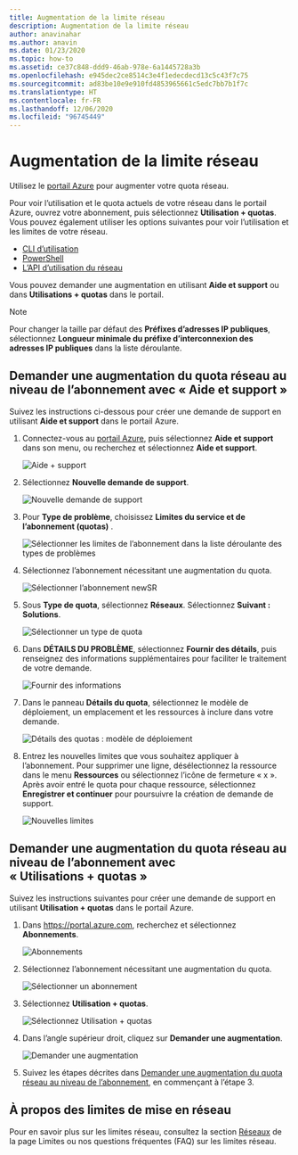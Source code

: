 ```yaml
---
title: Augmentation de la limite réseau
description: Augmentation de la limite réseau
author: anavinahar
ms.author: anavin
ms.date: 01/23/2020
ms.topic: how-to
ms.assetid: ce37c848-ddd9-46ab-978e-6a1445728a3b
ms.openlocfilehash: e945dec2ce8514c3e4f1edecdecd13c5c43f7c75
ms.sourcegitcommit: ad83be10e9e910fd4853965661c5edc7bb7b1f7c
ms.translationtype: HT
ms.contentlocale: fr-FR
ms.lasthandoff: 12/06/2020
ms.locfileid: "96745449"
---
```

# <a name="networking-limit-increase"></a>Augmentation de la limite réseau

Utilisez le [portail Azure](https://portal.azure.com) pour augmenter votre quota réseau.

Pour voir l’utilisation et le quota actuels de votre réseau dans le portail Azure, ouvrez votre abonnement, puis sélectionnez **Utilisation + quotas**. Vous pouvez également utiliser les options suivantes pour voir l’utilisation et les limites de votre réseau.

* [CLI d’utilisation](/cli/azure/network#az-network-list-usages)
* [PowerShell](/powershell/module/azurerm.network/get-azurermnetworkusage)
* [L’API d’utilisation du réseau](/rest/api/virtualnetwork/virtualnetworks/listusage)

Vous pouvez demander une augmentation en utilisant **Aide et support** ou dans **Utilisations + quotas** dans le portail.

> [!Note]
> Pour changer la taille par défaut des **Préfixes d’adresses IP publiques**, sélectionnez **Longueur minimale du préfixe d’interconnexion des adresses IP publiques** dans la liste déroulante.

## <a name="request-networking-quota-increase-at-subscription-level-using-help--support"></a>Demander une augmentation du quota réseau au niveau de l’abonnement avec « Aide et support »

Suivez les instructions ci-dessous pour créer une demande de support en utilisant **Aide et support** dans le portail Azure.

1. Connectez-vous au [portail Azure](https://portal.azure.com), puis sélectionnez **Aide et support** dans son menu, ou recherchez et sélectionnez **Aide et support**.

    ![Aide + support](./media/networking-quota-request/help-plus-support.png)

1. Sélectionnez **Nouvelle demande de support**.

    ![Nouvelle demande de support](./media/networking-quota-request/new-support-request.png)

1. Pour **Type de problème**, choisissez **Limites du service et de l’abonnement (quotas)** .

    ![Sélectionner les limites de l’abonnement dans la liste déroulante des types de problèmes](./media/networking-quota-request/select-quota-issue-type.png)

1. Sélectionnez l’abonnement nécessitant une augmentation du quota.

    ![Sélectionner l’abonnement newSR](./media/networking-quota-request/select-subscription-support-request.png)

1. Sous **Type de quota**, sélectionnez **Réseaux**. Sélectionnez **Suivant : Solutions**.

    ![Sélectionner un type de quota](./media/networking-quota-request/select-quota-type-network.png)

1. Dans **DÉTAILS DU PROBLÈME**, sélectionnez **Fournir des détails**, puis renseignez des informations supplémentaires pour faciliter le traitement de votre demande.

    ![Fournir des informations](./media/networking-quota-request/provide-details-link.png)

1. Dans le panneau **Détails du quota**, sélectionnez le modèle de déploiement, un emplacement et les ressources à inclure dans votre demande.

    ![Détails des quotas : modèle de déploiement](./media/networking-quota-request/quota-details-network.png)

1. Entrez les nouvelles limites que vous souhaitez appliquer à l’abonnement. Pour supprimer une ligne, désélectionnez la ressource dans le menu **Ressources** ou sélectionnez l’icône de fermeture « x ». Après avoir entré le quota pour chaque ressource, sélectionnez **Enregistrer et continuer** pour poursuivre la création de demande de support.

    ![Nouvelles limites](./media/networking-quota-request/network-new-limits.png)

## <a name="request-networking-quota-increase-at-subscription-level-using-usages--quotas"></a>Demander une augmentation du quota réseau au niveau de l’abonnement avec « Utilisations + quotas »

Suivez les instructions suivantes pour créer une demande de support en utilisant **Utilisation + quotas** dans le portail Azure.

1. Dans https://portal.azure.com, recherchez et sélectionnez **Abonnements**.

    ![Abonnements](./media/networking-quota-request/search-for-suscriptions.png)

1. Sélectionnez l’abonnement nécessitant une augmentation du quota.

    ![Sélectionner un abonnement](./media/networking-quota-request/select-subscription-change-quota.png)

1. Sélectionnez **Utilisation + quotas**.

    ![Sélectionnez Utilisation + quotas](./media/networking-quota-request/select-usage-plus-quotas.png)

1. Dans l’angle supérieur droit, cliquez sur **Demander une augmentation**.

    ![Demander une augmentation](./media/networking-quota-request/request-increase-from-subscription.png)

1. Suivez les étapes décrites dans [Demander une augmentation du quota réseau au niveau de l’abonnement](#request-networking-quota-increase-at-subscription-level-using-help--support), en commençant à l’étape 3.

## <a name="about-networking-limits"></a>À propos des limites de mise en réseau

Pour en savoir plus sur les limites réseau, consultez la section [Réseaux](../../azure-resource-manager/management/azure-subscription-service-limits.md#networking-limits) de la page Limites ou nos questions fréquentes (FAQ) sur les limites réseau.
